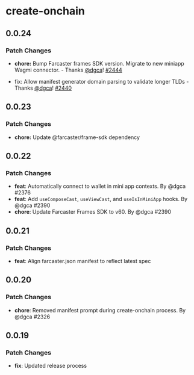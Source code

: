 # create-onchain

## 0.0.24

### Patch Changes

- **chore:** Bump Farcaster frames SDK version. Migrate to new miniapp Wagmi connector. - Thanks [@dgca](https://github.com/dgca)! [#2444](https://github.com/coinbase/onchainkit/pull/2444)

- fix: Allow manifest generator domain parsing to validate longer TLDs - Thanks [@dgca](https://github.com/dgca)! [#2440](https://github.com/coinbase/onchainkit/pull/2440)

## 0.0.23

### Patch Changes

- **chore:** Update @farcaster/frame-sdk dependency

## 0.0.22

### Patch Changes

- **feat**: Automatically connect to wallet in mini app contexts. By @dgca #2376
- **feat**: Add `useComposeCast`, `useViewCast`, and `useIsInMiniApp` hooks. By @dgca #2390
- **chore**: Update Farcaster Frames SDK to v60. By @dgca #2390

## 0.0.21

### Patch Changes

- **feat**: Align farcaster.json manifest to reflect latest spec

## 0.0.20

### Patch Changes

- **chore**: Removed manifest prompt during create-onchain process. By @dgca #2326

## 0.0.19

### Patch Changes

- **fix**: Updated release process
